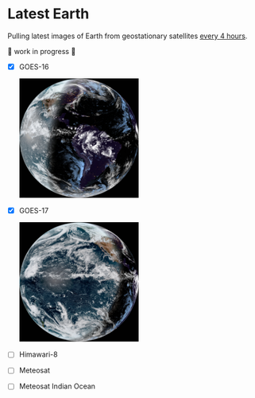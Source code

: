 # Latest Earth

Pulling latest images of Earth from geostationary satellites [every 4 hours](https://github.com/ungoldman/satellites/blob/main/.github/workflows/fetch.yml#L8).

🚧 work in progress 🚧

- [x] GOES-16

  <img src="./images/goes-16-latest.jpg" width="50%">

- [x] GOES-17

  <img src="./images/goes-17-latest.jpg" width="50%">

- [ ] Himawari-8
- [ ] Meteosat
- [ ] Meteosat Indian Ocean

